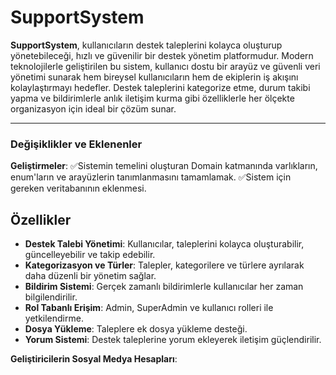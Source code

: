 # SupportSystem

**SupportSystem**, kullanıcıların destek taleplerini kolayca oluşturup yönetebileceği, hızlı ve güvenilir bir destek yönetim platformudur. Modern teknolojilerle geliştirilen bu sistem, kullanıcı dostu bir arayüz ve güvenli veri yönetimi sunarak hem bireysel kullanıcıların hem de ekiplerin iş akışını kolaylaştırmayı hedefler. Destek taleplerini kategorize etme, durum takibi yapma ve bildirimlerle anlık iletişim kurma gibi özelliklerle her ölçekte organizasyon için ideal bir çözüm sunar.

---

### **Değişiklikler ve Eklenenler**
**Geliştirmeler**:
 ✅Sistemin temelini oluşturan Domain katmanında varlıkların, enum'ların ve arayüzlerin tanımlanmasını tamamlamak.
 ✅Sistem için gereken veritabanının eklenmesi. 





## Özellikler
- **Destek Talebi Yönetimi**: Kullanıcılar, taleplerini kolayca oluşturabilir, güncelleyebilir ve takip edebilir.
- **Kategorizasyon ve Türler**: Talepler, kategorilere ve türlere ayrılarak daha düzenli bir yönetim sağlar.
- **Bildirim Sistemi**: Gerçek zamanlı bildirimlerle kullanıcılar her zaman bilgilendirilir.
- **Rol Tabanlı Erişim**: Admin, SuperAdmin ve kullanıcı rolleri ile yetkilendirme.
- **Dosya Yükleme**: Taleplere ek dosya yükleme desteği.
- **Yorum Sistemi**: Destek taleplerine yorum ekleyerek iletişim güçlendirilir.

**Geliştiricilerin Sosyal Medya Hesapları**: